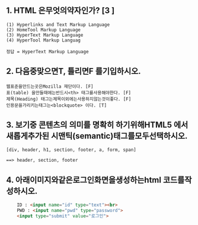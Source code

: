 ##  1. HTML 은무엇의약자인가? [3 ]

```
(1) Hyperlinks and Text Markup Language 
(2) HomeTool Markup Language 
(3) HyperText Markup Language 
(4) HyperTool Markup Languag

정답 = HyperText Markup Language
```



## 2. 다음중맞으면T, 틀리면F 를기입하시오.

```
웹표준을만드는곳은Mozilla 재단이다. [F]
표(table) 을만들때에는반드시<th> 태그를사용해야한다. [F]
제목(Heading) 태그는제목이외에는사용하지않는것이좋다. [F]
인용문을가리키는태그는<blockquote> 이다. [T]
```



## 3. 보기중 콘텐츠의 의미를 명확히 하기위해HTML5 에서새롭게추가된 시맨틱(semantic)태그를모두선택하시오.

```
[div, header, h1, section, footer, a, form, span]
```

```
==> header, section, footer
```



## 4. 아래이미지와같은로그인화면을생성하는html 코드를작성하시오.

```html
    ID : <input name="id" type="text"><br>
    PWD : <input name="pwd" type="password">
    <input type="submit" value="로그인">
```



